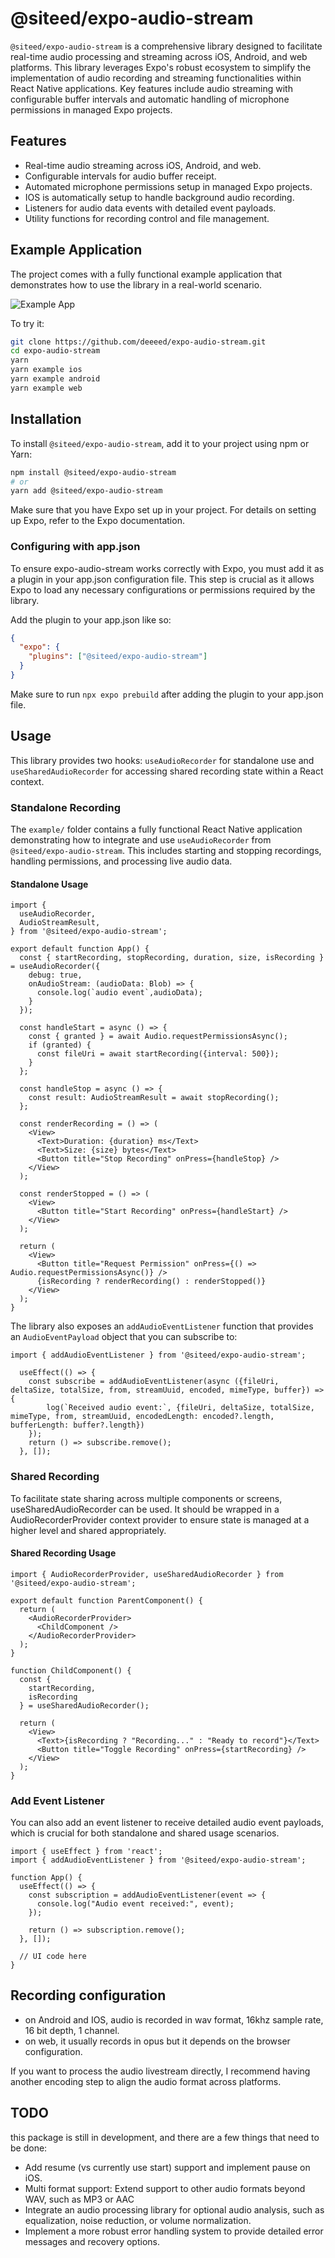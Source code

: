 # @siteed/expo-audio-stream

`@siteed/expo-audio-stream` is a comprehensive library designed to facilitate real-time audio processing and streaming across iOS, Android, and web platforms. This library leverages Expo's robust ecosystem to simplify the implementation of audio recording and streaming functionalities within React Native applications. Key features include audio streaming with configurable buffer intervals and automatic handling of microphone permissions in managed Expo projects.

## Features

- Real-time audio streaming across iOS, Android, and web.
- Configurable intervals for audio buffer receipt.
- Automated microphone permissions setup in managed Expo projects.
- IOS is automatically setup to handle background audio recording.
- Listeners for audio data events with detailed event payloads.
- Utility functions for recording control and file management.

## Example Application

The project comes with a fully functional example application that demonstrates how to use the library in a real-world scenario.

![Example App](./docs/demo.gif)


To try it:
```bash
git clone https://github.com/deeeed/expo-audio-stream.git
cd expo-audio-stream
yarn
yarn example ios
yarn example android
yarn example web
```

## Installation

To install `@siteed/expo-audio-stream`, add it to your project using npm or Yarn:

```bash
npm install @siteed/expo-audio-stream
# or
yarn add @siteed/expo-audio-stream
```

Make sure that you have Expo set up in your project. For details on setting up Expo, refer to the Expo documentation.

### Configuring with app.json

To ensure expo-audio-stream works correctly with Expo, you must add it as a plugin in your app.json configuration file. This step is crucial as it allows Expo to load any necessary configurations or permissions required by the library.

Add the plugin to your app.json like so:

```json
{
  "expo": {
    "plugins": ["@siteed/expo-audio-stream"]
  }
}
```

Make sure to run `npx expo prebuild` after adding the plugin to your app.json file.

## Usage

This library provides two hooks: `useAudioRecorder` for standalone use and `useSharedAudioRecorder` for accessing shared recording state within a React context.


### Standalone Recording

The `example/` folder contains a fully functional React Native application demonstrating how to integrate and use `useAudioRecorder` from `@siteed/expo-audio-stream`. This includes starting and stopping recordings, handling permissions, and processing live audio data.


#### Standalone Usage

```tsx
import {
  useAudioRecorder,
  AudioStreamResult,
} from '@siteed/expo-audio-stream';

export default function App() {
  const { startRecording, stopRecording, duration, size, isRecording } = useAudioRecorder({
    debug: true,
    onAudioStream: (audioData: Blob) => {
      console.log(`audio event`,audioData);
    }
  });

  const handleStart = async () => {
    const { granted } = await Audio.requestPermissionsAsync();
    if (granted) {
      const fileUri = await startRecording({interval: 500});
    }
  };

  const handleStop = async () => {
    const result: AudioStreamResult = await stopRecording();
  };

  const renderRecording = () => (
    <View>
      <Text>Duration: {duration} ms</Text>
      <Text>Size: {size} bytes</Text>
      <Button title="Stop Recording" onPress={handleStop} />
    </View>
  );

  const renderStopped = () => (
    <View>
      <Button title="Start Recording" onPress={handleStart} />
    </View>
  );

  return (
    <View>
      <Button title="Request Permission" onPress={() => Audio.requestPermissionsAsync()} />
      {isRecording ? renderRecording() : renderStopped()}
    </View>
  );
}
```

The library also exposes an `addAudioEventListener` function that provides an `AudioEventPayload` object that you can subscribe to:
```tsx
import { addAudioEventListener } from '@siteed/expo-audio-stream';

  useEffect(() => {
    const subscribe = addAudioEventListener(async ({fileUri, deltaSize, totalSize, from, streamUuid, encoded, mimeType, buffer}) => {
        log(`Received audio event:`, {fileUri, deltaSize, totalSize, mimeType, from, streamUuid, encodedLength: encoded?.length, bufferLength: buffer?.length})
    });
    return () => subscribe.remove();
  }, []);
```

### Shared Recording

To facilitate state sharing across multiple components or screens, useSharedAudioRecorder can be used. It should be wrapped in a AudioRecorderProvider context provider to ensure state is managed at a higher level and shared appropriately.

#### Shared Recording Usage

```tsx
import { AudioRecorderProvider, useSharedAudioRecorder } from '@siteed/expo-audio-stream';

export default function ParentComponent() {
  return (
    <AudioRecorderProvider>
      <ChildComponent />
    </AudioRecorderProvider>
  );
}

function ChildComponent() {
  const {
    startRecording,
    isRecording
  } = useSharedAudioRecorder();

  return (
    <View>
      <Text>{isRecording ? "Recording..." : "Ready to record"}</Text>
      <Button title="Toggle Recording" onPress={startRecording} />
    </View>
  );
}
```

### Add Event Listener

You can also add an event listener to receive detailed audio event payloads, which is crucial for both standalone and shared usage scenarios.

```tsx
import { useEffect } from 'react';
import { addAudioEventListener } from '@siteed/expo-audio-stream';

function App() {
  useEffect(() => {
    const subscription = addAudioEventListener(event => {
      console.log("Audio event received:", event);
    });

    return () => subscription.remove();
  }, []);

  // UI code here
}
```

## Recording configuration

- on Android and IOS, audio is recorded in wav format, 16khz sample rate, 16 bit depth, 1 channel.
- on web, it usually records in opus  but it depends on the browser configuration.

If you want to process the audio livestream directly, I recommend having another encoding step to align the audio format across platforms.

## TODO
this package is still in development, and there are a few things that need to be done:
- Add resume (vs currently use start) support and implement pause on iOS.
- Multi format support: Extend support to other audio formats beyond WAV, such as MP3 or AAC
- Integrate an audio processing library for optional audio analysis, such as equalization, noise reduction, or volume normalization.
- Implement a more robust error handling system to provide detailed error messages and recovery options.

